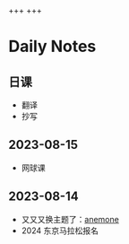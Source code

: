 +++
+++
# Daily Notes

## 日课
- 翻译
- 抄写

## 2023-08-15
- 网球课

## 2023-08-14
- 又又又换主题了：[anemone](https://www.getzola.org/themes/anemone/)
- 2024 东京马拉松报名
